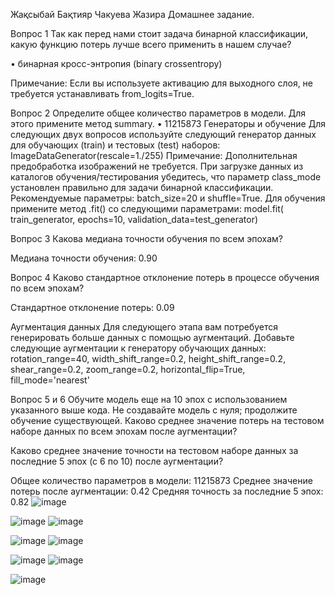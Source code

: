 Жақсыбай Бақтияр 
Чакуева Жазира 
Домашнее задание. 

Вопрос 1
Так как перед нами стоит задача бинарной классификации, какую функцию потерь лучше всего применить в нашем случае?

•	бинарная кросс-энтропия (binary crossentropy)

Примечание: Если вы используете активацию для выходного слоя, не требуется устанавливать from_logits=True.


Вопрос 2
Определите общее количество параметров в модели. Для этого примените метод summary.
•	11215873
Генераторы и обучение
Для следующих двух вопросов используйте следующий генератор данных для обучающих (train) и тестовых (test) наборов:
ImageDataGenerator(rescale=1./255)
Примечание: Дополнительная предобработка изображений не требуется. При загрузке данных из каталогов обучения/тестирования убедитесь, что параметр class_mode установлен правильно для задачи бинарной классификации. Рекомендуемые параметры: batch_size=20 и shuffle=True.
Для обучения примените метод .fit() со следующими параметрами:
model.fit( train_generator, epochs=10, validation_data=test_generator)


Вопрос 3
Какова медиана точности обучения по всем эпохам?

Медиана точности обучения: 0.90

Вопрос 4
Каково стандартное отклонение потерь в процессе обучения по всем эпохам?

Стандартное отклонение потерь: 0.09


Аугментация данных
Для следующего этапа вам потребуется генерировать больше данных с помощью аугментаций.
Добавьте следующие аугментации к генератору обучающих данных:
rotation_range=40,
width_shift_range=0.2,
height_shift_range=0.2,
shear_range=0.2,
zoom_range=0.2,
horizontal_flip=True,
fill_mode='nearest'



Вопрос 5 и  6
Обучите модель еще на 10 эпох с использованием указанного выше кода. Не создавайте модель с нуля; продолжите обучение существующей.
Каково среднее значение потерь на тестовом наборе данных по всем эпохам после аугментации?

Каково среднее значение точности на тестовом наборе данных за последние 5 эпох (с 6 по 10) после аугментации?

Общее количество параметров в модели: 11215873
Среднее значение потерь после аугментации: 0.42
Средняя точность за последние 5 эпох: 0.82
![image](https://github.com/Baktiyar88/SRO---/assets/158766882/e43cd53b-235c-4ab4-be4b-502d9989703c)


![image](https://github.com/Baktiyar88/SRO---/assets/158766882/fc2f2d82-feeb-4ae3-bce4-4eaf98d11675)
![image](https://github.com/Baktiyar88/SRO---/assets/158766882/79c49832-fbf4-4baf-8062-38b397890861)

![image](https://github.com/Baktiyar88/SRO---/assets/158766882/cec51ce7-fe85-4a5b-93a6-ae8b2464d8e0)
![image](https://github.com/Baktiyar88/SRO---/assets/158766882/f324a112-ecdf-4ad9-9a06-614555e07a6e)

![image](https://github.com/Baktiyar88/SRO---/assets/158766882/aeca8af2-2e15-4d23-ac8f-3a0ce7bc8f5d)
![image](https://github.com/Baktiyar88/SRO---/assets/158766882/2c970024-ff27-49c3-8078-d09d1cbcc5da)

![image](https://github.com/Baktiyar88/SRO---/assets/158766882/fc983705-f758-4661-b86c-0901a87dfd67)

